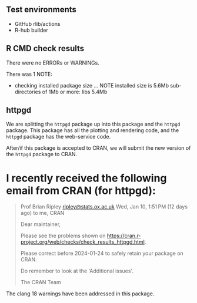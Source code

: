 ## Test environments
- GitHub rlib/actions
- R-hub builder

## R CMD check results
There were no ERRORs or WARNINGs. 

There was 1 NOTE:

* checking installed package size ... NOTE
    installed size is  5.6Mb
    sub-directories of 1Mb or more:
      libs   5.4Mb

## httpgd

We are splitting the `httpgd` package up into this package and the `httpgd` package.
This package has all the plotting and rendering code, and the `httpgd` package has the web-service code.

After/if this package is accepted to CRAN, we will submit the new version of the `httpgd` package to CRAN.

# I recently received the following email from CRAN (for httpgd):

> Prof Brian Ripley <ripley@stats.ox.ac.uk>
> Wed, Jan 10, 1:51 PM (12 days ago)
> to me, CRAN
> 
> Dear maintainer,
> 
> Please see the problems shown on
> <https://cran.r-project.org/web/checks/check_results_httpgd.html>.
> 
> Please correct before 2024-01-24 to safely retain your package on CRAN.
> 
> Do remember to look at the 'Additional issues'.
> 
> The CRAN Team

The clang 18 warnings have been addressed in this package.
